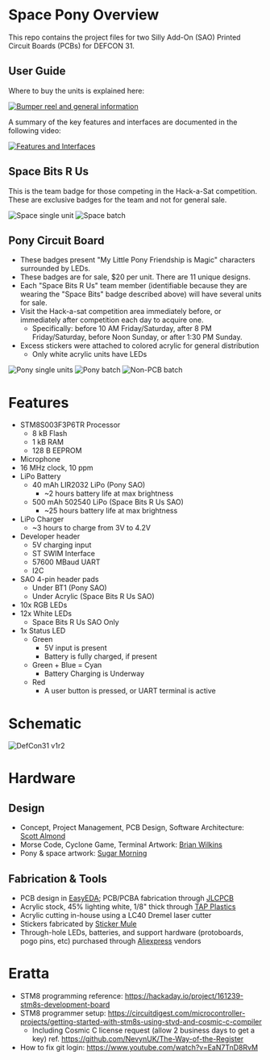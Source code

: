 # Space Pony Overview

This repo contains the project files for two Silly Add-On (SAO) Printed Circuit Boards (PCBs) for DEFCON 31.

## User Guide

Where to buy the units is explained here:

[![Bumper reel and general information](https://img.youtube.com/vi/0cRPfB8QzD0/0.jpg)](https://www.youtube.com/watch?v=0cRPfB8QzD0)

A summary of the key features and interfaces are documented in the following video:

[![Features and Interfaces](https://img.youtube.com/vi/cUO3zqiO3F0/0.jpg)](https://www.youtube.com/watch?v=cUO3zqiO3F0)

## Space Bits R Us

This is the team badge for those competing in the Hack-a-Sat competition.  These are exclusive badges for the team and not for general sale.

![Space single unit](/doc/space_design.jpg) ![Space batch](/doc/space_batch.jpg)

## Pony Circuit Board

- These badges present "My Little Pony Friendship is Magic" characters surrounded by LEDs.
- These badges are for sale, $20 per unit.  There are 11 unique designs.
- Each "Space Bits R Us" team member (identifiable because they are wearing the "Space Bits" badge described above) will have several units for sale.
- Visit the Hack-a-sat competition area immediately before, or immediately after competition each day to acquire one.
	- Specifically: before 10 AM Friday/Saturday, after 8 PM Friday/Saturday, before Noon Sunday, or after 1:30 PM Sunday.
- Excess stickers were attached to colored acrylic for general distribution
	- Only white acrylic units have LEDs

![Pony single units](/doc/pcb_pony_designs.jpg) ![Pony batch](/doc/pony_batch.jpg) ![Non-PCB batch](/doc/non-pcb_pony_designs.jpg)

# Features

- STM8S003F3P6TR Processor
	- 8 kB Flash
	- 1 kB RAM
	- 128 B EEPROM
- Microphone
- 16 MHz clock, 10 ppm
- LiPo Battery
	- 40 mAh LIR2032 LiPo (Pony SAO)
		- ~2 hours battery life at max brightness
	- 500 mAh 502540 LiPo (Space Bits R Us SAO)
		- ~25 hours battery life at max brightness
- LiPo Charger
	- ~3 hours to charge from 3V to 4.2V
- Developer header
	- 5V charging input
	- ST SWIM Interface
	- 57600 MBaud UART
	- I2C
- SAO 4-pin header pads
	- Under BT1 (Pony SAO)
	- Under Acrylic (Space Bits R Us SAO)
- 10x RGB LEDs
- 12x White LEDs
	- Space Bits R Us SAO Only
- 1x Status LED
	- Green
		- 5V input is present
		- Battery is fully charged, if present
	- Green + Blue = Cyan
		- Battery Charging is Underway
	- Red
		- A user button is pressed, or UART terminal is active

# Schematic

![DefCon31 v1r2](/pcb/fab/v1r2/schematic.png)

# Hardware

## Design

- Concept, Project Management, PCB Design, Software Architecture: [Scott Almond](https://github.com/scottalmond)
- Morse Code, Cyclone Game, Terminal Artwork: [Brian Wilkins](SpaceHamBrian@gmail.com)
- Pony & space artwork: [Sugar Morning](https://twitter.com/itssugarmorning)

## Fabrication & Tools

- PCB design in [EasyEDA](https://easyeda.com/); PCB/PCBA fabrication through [JLCPCB](https://jlcpcb.com/)
- Acrylic stock, 45% lighting white, 1/8" thick through [TAP Plastics](https://www.tapplastics.com/)
- Acrylic cutting in-house using a LC40 Dremel laser cutter
- Stickers fabricated by [Sticker Mule](https://www.stickermule.com/)
- Through-hole LEDs, batteries, and support hardware (protoboards, pogo pins, etc) purchased through [Aliexpress](https://www.aliexpress.us) vendors

# Eratta

- STM8 programming reference: https://hackaday.io/project/161239-stm8s-development-board
- STM8 programmer setup: https://circuitdigest.com/microcontroller-projects/getting-started-with-stm8s-using-stvd-and-cosmic-c-compiler
	- Including Cosmic C license request (allow 2 business days to get a key) ref. https://github.com/NevynUK/The-Way-of-the-Register
- How to fix git login: https://www.youtube.com/watch?v=EaN7TnD8RvM